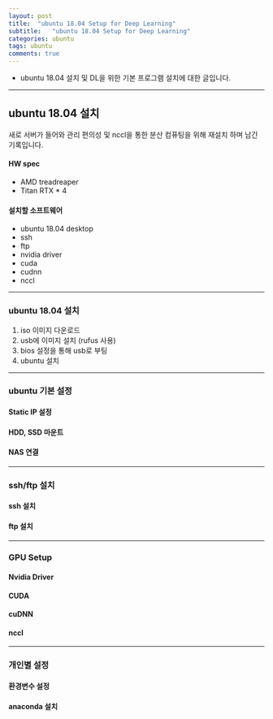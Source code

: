 ```yaml
---
layout: post
title:  "ubuntu 18.04 Setup for Deep Learning"
subtitle:   "ubuntu 18.04 Setup for Deep Learning"
categories: ubuntu
tags: ubuntu
comments: true
---
```


- ubuntu 18.04 설치 및 DL을 위한 기본 프로그램 설치에 대한 글입니다.

---


## ubuntu 18.04 설치
새로 서버가 들어와 관리 편의성 및 nccl을 통한 분산 컴퓨팅을 위해 재설치 하며 남긴 기록입니다.

#### HW spec
- AMD treadreaper
- Titan RTX * 4

#### 설치할 소프트웨어
- ubuntu 18.04 desktop
- ssh
- ftp
- nvidia driver
- cuda
- cudnn
- nccl

---

### ubuntu 18.04 설치
1. iso 이미지 다운로드
2. usb에 이미지 설치 (rufus 사용)
3. bios 설정을 통해 usb로 부팅
4. ubuntu 설치

---

### ubuntu 기본 설정
#### Static IP 설정
#### HDD, SSD 마운트
#### NAS 연결

---

### ssh/ftp 설치
#### ssh 설치
#### ftp 설치

---

### GPU Setup
#### Nvidia Driver
#### CUDA
#### cuDNN
#### nccl

---

### 개인별 설정
#### 환경변수 설정
#### anaconda 설치

